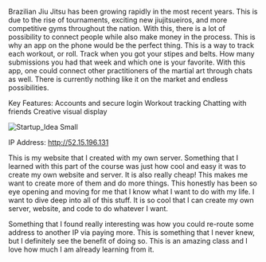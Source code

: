 Brazilian Jiu Jitsu has been growing rapidly in the most recent years. This is due to the rise of tournaments, exciting new jiujitsueiros, and more competitive gyms throughout the nation. With this, there is a lot of possibility to connect people while also make money in the process. This is why an app on the phone would be the perfect thing. This is a way to track each workout, or roll. Track when you got your stipes and belts. How many submissions you had that week and which one is your favorite. With this app, one could connect other practitioners of the martial art through chats as well. There is currently nothing like it on the market and endless possibilities.

Key Features:
Accounts and secure login
Workout tracking
Chatting with friends
Creative visual display

![Startup_Idea Small](https://user-images.githubusercontent.com/123616859/215050634-f116d183-6583-48ad-9308-7d5dc7c12f0d.jpeg)



IP Address: http://52.15.196.131

This is my website that I created with my own server. Something that I learned with this part of the course was just how cool and easy it was to create my own website and server. It is also really cheap! This makes me want to create more of them and do more things. This honestly has been so eye opening and moving for me that I know what I want to do with my life. I want to dive deep into all of this stuff. It is so cool that I can create my own server, website, and code to do whatever I want.

Something that I found really interesting was how you could re-route some address to another IP via paying more. This is something that I never knew, but I definitely see the benefit of doing so. This is an amazing class and I love how much I am already learning from it. 
